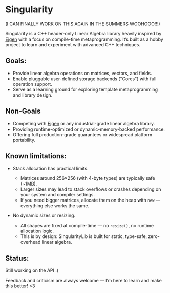 # Singularity

(I CAN FINALLY WORK ON THIS AGAIN IN THE SUMMERS WOOHOOO!!!)

Singularity is a C++ header-only Linear Algebra library heavily inspired by [Eigen](https://eigen.tuxfamily.org/index.php?title=Main_Page) with a focus on compile-time metaprogramming. It’s built as a hobby project to learn and experiment with advanced C++ techniques.

## Goals:
- Provide linear algebra operations on matrices, vectors, and fields.
- Enable pluggable user-defined storage backends ("Cores") with full operation support.
- Serve as a learning ground for exploring template metaprogramming and library design.

## Non-Goals
- Competing with [Eigen](https://eigen.tuxfamily.org/index.php?title=Main_Page) or any industrial-grade linear algebra library.
- Providing runtime-optimized or dynamic-memory-backed performance.
- Offering full production-grade guarantees or widespread platform portability.

## Known limitations:
- Stack allocation has practical limits.
  - Matrices around 256×256 (with 4-byte types) are typically safe (~1MB).
  - Larger sizes may lead to stack overflows or crashes depending on your system and compiler settings.
  - If you need bigger matrices, allocate them on the heap with `new` — everything else works the same.

- No dynamic sizes or resizing.
  - All shapes are fixed at compile-time — no `resize()`, no runtime allocation logic.
  - This is by design: SingularityLib is built for static, type-safe, zero-overhead linear algebra.

## Status:
Still working on the API :)

Feedback and criticism are always welcome — I’m here to learn and make this better! <3
